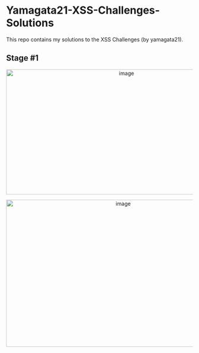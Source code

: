 # Yamagata21-XSS-Challenges-Solutions
This repo contains my solutions to the XSS Challenges (by yamagata21).

## Stage #1

<p align="center">
<img width="634" height="337" alt="image" src="https://github.com/user-attachments/assets/1abe0971-b793-4c13-bdb5-7f48e4506be4" />
</p>

<p align="center">
<img width="616" height="396" alt="image" src="https://github.com/user-attachments/assets/738b3311-57b6-43b8-bde8-51a0aaf9d9fb" />
</p>
